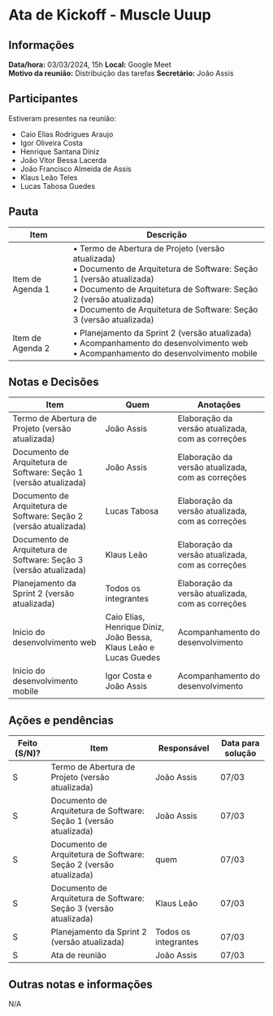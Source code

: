 # Ata de Kickoff - Muscle Uuup

## Informações
**Data/hora:** 03/03/2024, 15h
**Local:** Google Meet  
**Motivo da reunião:** Distribuição das tarefas
**Secretário:** João Assis 

## Participantes
Estiveram presentes na reunião:
- Caio Elias Rodrigues Araujo
- Igor Oliveira Costa
- Henrique Santana Diniz
- João Vitor Bessa Lacerda
- João Francisco Almeida de Assis
- Klaus Leão Teles
- Lucas Tabosa Guedes

## Pauta

Item | Descrição
---- | ----
Item de Agenda 1 | • Termo de Abertura de Projeto (versão atualizada) <br>• Documento de Arquitetura de Software: Seção 1 (versão atualizada) <br>• Documento de Arquitetura de Software: Seção 2 (versão atualizada) <br>• Documento de Arquitetura de Software: Seção 3 (versão atualizada) 
Item de Agenda 2 | • Planejamento da Sprint 2 (versão atualizada) <br>• Acompanhamento do desenvolvimento web <br>• Acompanhamento do desenvolvimento mobile <br> 

## Notas e Decisões
Item | Quem | Anotações |
---- | ---- | ---- |
Termo de Abertura de Projeto (versão atualizada) | João Assis | Elaboração da versão atualizada, com as correções |
Documento de Arquitetura de Software: Seção 1 (versão atualizada) | João Assis | Elaboração da versão atualizada, com as correções |
Documento de Arquitetura de Software: Seção 2 (versão atualizada) | Lucas Tabosa | Elaboração da versão atualizada, com as correções |
Documento de Arquitetura de Software: Seção 3 (versão atualizada) | Klaus Leão | Elaboração da versão atualizada, com as correções |
Planejamento da Sprint 2 (versão atualizada) | Todos os integrantes | Elaboração da versão atualizada, com as correções |
Inicio do desenvolvimento web | Caio Elias, Henrique Diniz, João Bessa, Klaus Leão e Lucas Guedes | Acompanhamento do desenvolvimento |
Inicio do desenvolvimento mobile | Igor Costa e João Assis | Acompanhamento do desenvolvimento |

## Ações e pendências
| Feito (S/N)? | Item | Responsável | Data para solução |
| ---- | ---- | ---- | ---- |
| S | Termo de Abertura de Projeto (versão atualizada) | João Assis | 07/03 |
| S | Documento de Arquitetura de Software: Seção 1 (versão atualizada) | João Assis | 07/03 |
| S | Documento de Arquitetura de Software: Seção 2 (versão atualizada) | quem | 07/03 |
| S | Documento de Arquitetura de Software: Seção 3 (versão atualizada) | Klaus Leão | 07/03 |
| S | Planejamento da Sprint 2 (versão atualizada) | Todos os integrantes | 07/03 |
| S | Ata de reunião | João Assis | 07/03 |

## Outras notas e informações
N/A

